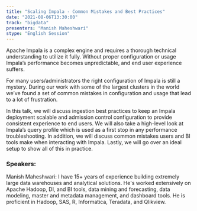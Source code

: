 ```yaml
---
title: "Scaling Impala - Common Mistakes and Best Practices"
date: "2021-08-06T13:30:00" 
track: "bigdata"
presenters: "Manish Maheshwari"
stype: "English Session"
---
```

Apache Impala is a complex engine and requires a thorough technical understanding to utilize it fully. Without proper configuration or usage Impala’s performance becomes unpredictable, and end user experience suffers.
 

 For many users/administrators the right configuration of Impala is still a mystery. During our work with some of the largest clusters in the world we’ve found a set of common mistakes in configuration and usage that lead to a lot of frustration.
 

 In this talk, we will discuss ingestion best practices to keep an Impala deployment scalable and admission control configuration to provide consistent experience to end users. We will also take a high-level look at Impala’s query profile which is used as a first stop in any performance troubleshooting. In addition, we will discuss common mistakes users and BI tools make when interacting with Impala. Lastly, we will go over an ideal setup to show all of this in practice.
 ### Speakers: 
 Manish Maheshwari: I have 15+ years of experience building extremely large data warehouses and analytical solutions. He's worked extensively on Apache Hadoop, DI, and BI tools, data mining and forecasting, data modeling, master and metadata management, and dashboard tools. He is proficient in Hadoop, SAS, R, Informatica, Teradata, and Qlikview.

